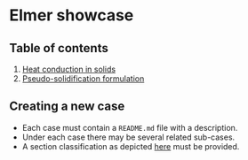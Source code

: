 # Elmer showcase

## Table of contents

1. [Heat conduction in solids](conduction-1/README.md)
1. [Pseudo-solidification formulation](conduction-2/README.md)

## Creating a new case

- Each case must contain a `README.md` file with a description.
- Under each case there may be several related sub-cases.
- A section classification as depicted [here](conduction-1/README.md) must be provided.